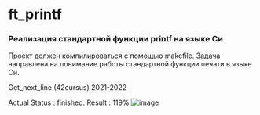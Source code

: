 # ft_printf

### Реализация стандартной функции printf на языке Си
Проект должен компилироваться с помощью makefile. Задача направлена на понимание работы стандартной функции печати в языке Си.

Get_next_line (42cursus) 2021-2022

Actual Status : finished.
Result : 119%
![image](https://user-images.githubusercontent.com/78787523/141272331-3d44cace-3dec-47e5-94f4-88da945ee57f.png)
